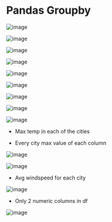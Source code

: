 # Pandas Groupby
 
 ![image](https://user-images.githubusercontent.com/63589909/86279410-96d3ca80-bbf7-11ea-952d-060bb6242235.png)
 
 ![image](https://user-images.githubusercontent.com/63589909/86279644-fdf17f00-bbf7-11ea-9d30-b3aca28fe76e.png)

![image](https://user-images.githubusercontent.com/63589909/86279730-1e213e00-bbf8-11ea-89fd-7642d6e4aa2d.png)

![image](https://user-images.githubusercontent.com/63589909/86279761-28dbd300-bbf8-11ea-8d85-0b7e2f865d3f.png)

![image](https://user-images.githubusercontent.com/63589909/86279922-79ebc700-bbf8-11ea-9251-2c730c2eade8.png)

![image](https://user-images.githubusercontent.com/63589909/86279991-9f78d080-bbf8-11ea-959e-3ddc8116a683.png)

![image](https://user-images.githubusercontent.com/63589909/86280163-e666c600-bbf8-11ea-9cb3-e398cc3cdecb.png)

![image](https://user-images.githubusercontent.com/63589909/86280263-19a95500-bbf9-11ea-8194-f7c14572542a.png)

![image](https://user-images.githubusercontent.com/63589909/86280296-24fc8080-bbf9-11ea-9c1b-96c3b28a05b6.png)

* Max temp in each of the cities

* Every city max value of each column

![image](https://user-images.githubusercontent.com/63589909/86280599-b9ff7980-bbf9-11ea-97c2-91149ba93854.png)

![image](https://user-images.githubusercontent.com/63589909/86281620-773ea100-bbfb-11ea-8820-73f8ce8971e3.png)

* Avg windspeed for each city

![image](https://user-images.githubusercontent.com/63589909/86280766-106cb800-bbfa-11ea-8f0d-0cd58cee7121.png)

* Only 2 numeric columns in df

![image](https://user-images.githubusercontent.com/63589909/86281092-9852c200-bbfa-11ea-8c24-122348b9e70b.png)
